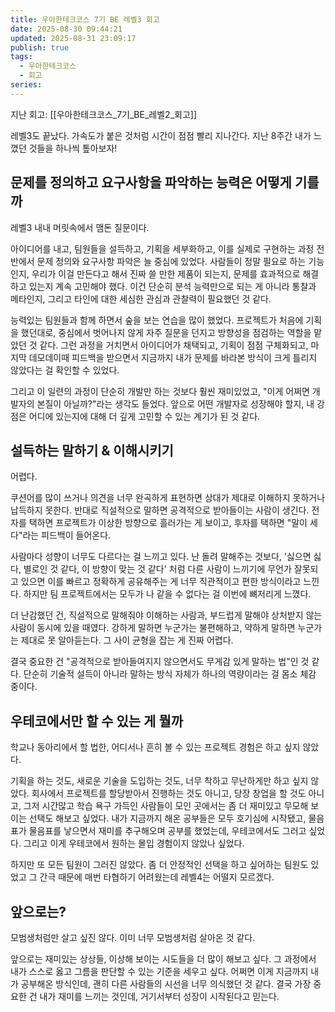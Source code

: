 ```yaml
---
title: 우아한테크코스 7기 BE 레벨3 회고
date: 2025-08-30 09:44:21
updated: 2025-08-31 23:09:17
publish: true
tags:
  - 우아한테크코스
  - 회고
series:
---
```

지난 회고: [[우아한테크코스_7기_BE_레벨2_회고]]

레벨3도 끝났다. 가속도가 붙은 것처럼 시간이 점점 빨리 지나간다. 지난 8주간 내가 느꼈던 것들을 하나씩 톺아보자!
## 문제를 정의하고 요구사항을 파악하는 능력은 어떻게 기를까
레벨3 내내 머릿속에서 맴돈 질문이다.  

아이디어를 내고, 팀원들을 설득하고, 기획을 세부화하고, 이를 실제로 구현하는 과정 전반에서 문제 정의와 요구사항 파악은 늘 중심에 있었다. 사람들이 정말 필요로 하는 기능인지, 우리가 이걸 만든다고 해서 진짜 쓸 만한 제품이 되는지, 문제를 효과적으로 해결하고 있는지 계속 고민해야 했다. 이건 단순히 분석 능력만으로 되는 게 아니라 통찰과 메타인지, 그리고 타인에 대한 세심한 관심과 관찰력이 필요했던 것 같다.  

능력있는 팀원들과 함께 하면서 숲을 보는 연습을 많이 했었다. 프로젝트가 처음에 기획을 했던대로, 중심에서 벗어나지 않게 자주 질문을 던지고 방향성을 점검하는 역할을 맡았던 것 같다. 그런 과정을 거치면서 아이디어가 채택되고, 기획이 점점 구체화되고, 마지막 데모데이때 피드백을 받으면서 지금까지 내가 문제를 바라본 방식이 크게 틀리지 않았다는 걸 확인할 수 있었다. 

그리고 이 일련의 과정이 단순히 개발만 하는 것보다 훨씬 재미있었고, "이게 어쩌면 개발자의 본질이 아닐까?"라는 생각도 들었다. 앞으로 어떤 개발자로 성장해야 할지, 내 강점은 어디에 있는지에 대해 더 깊게 고민할 수 있는 계기가 된 것 같다.
## 설득하는 말하기 & 이해시키기
어렵다.

쿠션어를 많이 쓰거나 의견을 너무 완곡하게 표현하면 상대가 제대로 이해하지 못하거나 납득하지 못한다. 반대로 직설적으로 말하면 공격적으로 받아들이는 사람이 생긴다. 전자를 택하면 프로젝트가 이상한 방향으로 흘러가는 게 보이고, 후자를 택하면 "말이 세다"라는 피드백이 들어온다.  

사람마다 성향이 너무도 다르다는 걸 느끼고 있다. 난 돌려 말해주는 것보다, '싫으면 싫다, 별로인 것 같다, 이 방향이 맞는 것 같다' 처럼 다른 사람이 느끼기에 무언가 잘못되고 있으면 이를 빠르고 정확하게 공유해주는 게 너무 직관적이고 편한 방식이라고 느낀다. 하지만 팀 프로젝트에서는 모두가 나 같을 수 없다는 걸 이번에 뼈저리게 느꼈다.  

더 난감했던 건, 직설적으로 말해줘야 이해하는 사람과, 부드럽게 말해야 상처받지 않는 사람이 동시에 있을 때였다. 강하게 말하면 누군가는 불편해하고, 약하게 말하면 누군가는 제대로 못 알아듣는다. 그 사이 균형을 잡는 게 진짜 어렵다.  

결국 중요한 건 "공격적으로 받아들여지지 않으면서도 무게감 있게 말하는 법"인 것 같다. 단순히 기술적 설득이 아니라 말하는 방식 자체가 하나의 역량이라는 걸 몸소 체감 중이다.

## 우테코에서만 할 수 있는 게 뭘까
학교나 동아리에서 할 법한, 어디서나 흔히 볼 수 있는 프로젝트 경험은 하고 싶지 않았다.  

기획을 하는 것도, 새로운 기술을 도입하는 것도, 너무 착하고 무난하게만 하고 싶지 않았다. 회사에서 프로젝트를 할당받아서 진행하는 것도 아니고, 당장 창업을 할 것도 아니고, 그저 시간많고 학습 욕구 가득인 사람들이 모인 곳에서는 좀 더 재미있고 무모해 보이는 선택도 해보고 싶었다. 내가 지금까지 해온 공부들은 모두 호기심에 시작됐고, 물음표가 물음표를 낳으면서 재미를 추구해오며 공부를 했었는데, 우테코에서도 그러고 싶었다. 그리고 이게 우테코에서 원하는 몰입 경험이지 않았나 싶었다. 

하지만 또 모든 팀원이 그러진 않았다. 좀 더 안정적인 선택을 하고 싶어하는 팀원도 있었고 그 간극 때문에 매번 타협하기 어려웠는데 레벨4는 어떨지 모르겠다.  

## 앞으로는?
모범생처럼만 살고 싶진 않다. 이미 너무 모범생처럼 살아온 것 같다.  

앞으로는 재미있는 상상들, 이상해 보이는 시도들을 더 많이 해보고 싶다. 그 과정에서 내가 스스로 옳고 그름을 판단할 수 있는 기준을 세우고 싶다. 어쩌면 이게 지금까지 내가 공부해온 방식인데, 괜히 다른 사람들의 시선을 너무 의식했던 것 같다. 결국 가장 중요한 건 내가 재미를 느끼는 것인데, 거기서부터 성장이 시작된다고 믿는다.  
